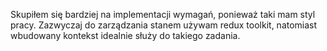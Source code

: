 Skupiłem się bardziej na implementacji wymagań, ponieważ taki mam styl pracy.
Zazwyczaj do zarządzania stanem używam redux toolkit, natomiast wbudowany kontekst idealnie służy do takiego zadania.
